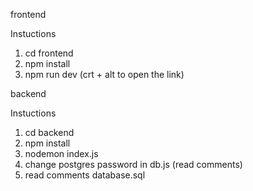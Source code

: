 frontend

Instuctions
1. cd frontend
2. npm install
3. npm run dev (crt + alt to open the link)


backend 

Instuctions
1. cd backend
2. npm install
3. nodemon index.js
4. change postgres password in db.js (read comments)
5. read comments database.sql